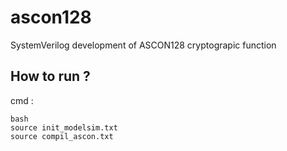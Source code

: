 # ascon128
SystemVerilog development of ASCON128 cryptograpic function

## How to run ?

cmd :

    bash
    source init_modelsim.txt
    source compil_ascon.txt

